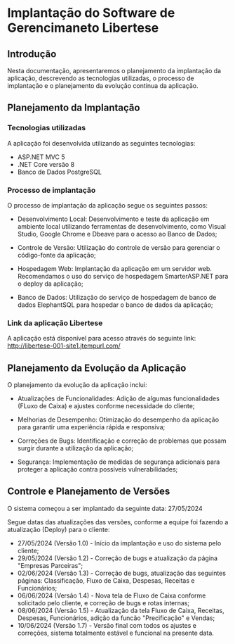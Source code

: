 # Implantação do Software de Gerencimaneto Libertese

## Introdução
Nesta documentação, apresentaremos o planejamento da implantação da aplicação, descrevendo as tecnologias utilizadas, o processo de implantação e o planejamento da evolução contínua da aplicação.

## Planejamento da Implantação

### Tecnologias utilizadas

A aplicação foi desenvolvida utilizando as seguintes tecnologias:

- ASP.NET MVC 5
- .NET Core versão 8
- Banco de Dados PostgreSQL


### Processo de implantação

O processo de implantação da aplicação segue os seguintes passos:

- Desenvolvimento Local: Desenvolvimento e teste da aplicação em ambiente local utilizando ferramentas de desenvolvimento, como Visual Studio, Google Chrome e Dbeave para o acesso ao Banco de Dados;

- Controle de Versão: Utilização do controle de versão para gerenciar o código-fonte da aplicação;

- Hospedagem Web: Implantação da aplicação em um servidor web. Recomendamos o uso do serviço de hospedagem SmarterASP.NET para o deploy da aplicação;

- Banco de Dados: Utilização do serviço de hospedagem de banco de dados ElephantSQL para hospedar o banco de dados da aplicação;


### Link da aplicação Libertese

A aplicação está disponível para acesso através do seguinte link: http://libertese-001-site1.jtempurl.com/


## Planejamento da Evolução da Aplicação

O planejamento da evolução da aplicação inclui:

- Atualizações de Funcionalidades: Adição de algumas funcionalidades (FLuxo de Caixa) e ajustes conforme necessidade do cliente;

- Melhorias de Desempenho: Otimização do desempenho da aplicação para garantir uma experiência rápida e responsiva;

- Correções de Bugs: Identificação e correção de problemas que possam surgir durante a utilização da aplicação;

- Segurança: Implementação de medidas de segurança adicionais para proteger a aplicação contra possíveis vulnerabilidades;

## Controle e Planejamento de Versões

O sistema começou a ser implantado da seguinte data: 27/05/2024

Segue datas das atualizações das versões, conforme a equipe foi fazendo a atualização (Deploy) para o cliente:

- 27/05/2024 (Versão 1.0) - Início da implantação e uso do sistema pelo cliente;
- 29/05/2024 (Versão 1.2) - Correção de bugs e atualização da página "Empresas Parceiras";
- 02/06/2024 (Versão 1.3) - Correção de bugs, atualização das seguintes páginas: Classificação, Fluxo de Caixa, Despesas, Receitas e Funcionários;
- 06/06/2024 (Versão 1.4) - Nova tela de Fluxo de Caixa conforme solicitado pelo cliente, e correção de bugs e rotas internas;
- 08/06/2024 (Versão 1.5) - Atualização da tela Fluxo de Caixa, Receitas, Despesas, Funcionários, adição da funcão "Precificação" e Vendas;
- 10/06/2024 (Versão 1.7) - Versão final com todos os ajustes e correções, sistema totalmente estável e funcional na presente data. 

